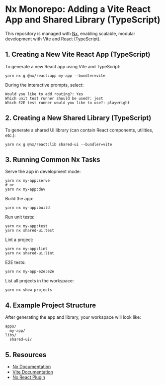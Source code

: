 # Nx Monorepo: Adding a Vite React App and Shared Library (TypeScript)

This repository is managed with [Nx](https://nx.dev/), enabling scalable, modular development with Vite and React (TypeScript).

## 1. Creating a New Vite React App (TypeScript)

To generate a new React app using Vite and TypeScript:

    yarn nx g @nx/react:app my-app --bundler=vite

During the interactive prompts, select:

    Would you like to add routing?: Yes
    Which unit test runner should be used?: jest
    Which E2E test runner would you like to use?: playwright

## 2. Creating a New Shared Library (TypeScript)

To generate a shared UI library (can contain React components, utilities, etc.):

    yarn nx g @nx/react:lib shared-ui --bundler=vite

## 3. Running Common Nx Tasks

Serve the app in development mode:

    yarn nx my-app:serve
    # or
    yarn nx my-app:dev

Build the app:

    yarn nx my-app:build

Run unit tests:

    yarn nx my-app:test
    yarn nx shared-ui:test

Lint a project:

    yarn nx my-app:lint
    yarn nx shared-ui:lint

E2E tests:

    yarn nx my-app-e2e:e2e

List all projects in the workspace:

    yarn nx show projects

## 4. Example Project Structure

After generating the app and library, your workspace will look like:

    apps/
      my-app/
    libs/
      shared-ui/

## 5. Resources

- [Nx Documentation](https://nx.dev/)
- [Vite Documentation](https://vitejs.dev/)
- [Nx React Plugin](https://nx.dev/packages/react)
